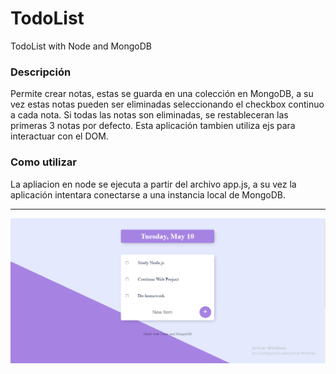 # TodoList
TodoList with Node and MongoDB

### Descripción
Permite crear notas, estas se guarda en una colección en MongoDB, a su vez estas notas pueden ser eliminadas seleccionando el checkbox continuo a cada nota.
Si todas las notas son eliminadas, se restableceran las primeras 3 notas por defecto.
Esta aplicación tambien utiliza ejs para interactuar con el DOM.

### Como utilizar
La apliacion en node se ejecuta a partir del archivo app.js, a su vez la aplicación intentara conectarse a una instancia local de MongoDB.

***
![](images/home_page.png)
